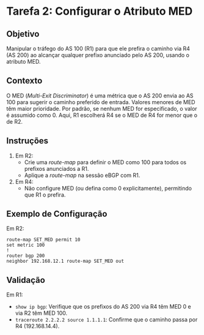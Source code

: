 # Tarefa 2: Configurar o Atributo MED

## Objetivo
Manipular o tráfego do AS 100 (R1) para que ele prefira o caminho via R4 (AS 200) ao alcançar qualquer prefixo anunciado pelo AS 200, usando o atributo MED.

## Contexto
O MED (*Multi-Exit Discriminator*) é uma métrica que o AS 200 envia ao AS 100 para sugerir o caminho preferido de entrada. Valores menores de MED têm maior prioridade. Por padrão, se nenhum MED for especificado, o valor é assumido como 0. Aqui, R1 escolherá R4 se o MED de R4 for menor que o de R2.

## Instruções
1. Em R2:
   - Crie uma *route-map* para definir o MED como 100 para todos os prefixos anunciados a R1.
   - Aplique a *route-map* na sessão eBGP com R1.
2. Em R4:
   - Não configure MED (ou defina como 0 explicitamente), permitindo que R1 o prefira.

## Exemplo de Configuração
Em R2:
```
route-map SET_MED permit 10
set metric 100
!
router bgp 200
neighbor 192.168.12.1 route-map SET_MED out
```


## Validação
Em R1:
- `show ip bgp`: Verifique que os prefixos do AS 200 via R4 têm MED 0 e via R2 têm MED 100.
- `traceroute 2.2.2.2 source 1.1.1.1`: Confirme que o caminho passa por R4 (192.168.14.4).